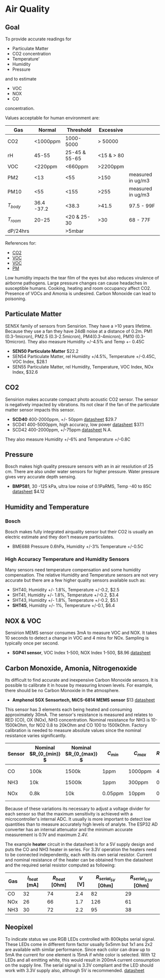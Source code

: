# Air Quality

## Goal
To provide accurate readings for
- Particulate Matter
- CO2 concentration
- Temperature'
- Humidity
- Pressure

and to estimate 
- VOC
- NOX
- CO

concentration.

Values acceptable for human environment are:

| Gas | Normal    | Threshold | Excessive |  |
|---|---|---|---|---|
| CO2 | <1000ppm | 1000-5000      | > 50000 |
| rH  | 45-55 | 25-45 & 55-65  | <15 & > 80 |
| VOC | <220ppm | <660ppm | >2200ppm |
| PM2 | <13 | <55 | >150 | measured in ug/m3
| PM10 | <55 | <155 | >255 | measured in ug/m3
| $T_{body}$ | 36.4 -37.2 | <38.3 | >41.5 | 97.5 - 99F
| $T_{room}$ |  20-25| <20 & 25-30| >30 | 68 - 77F
| dP/24hrs    | | >5mbar | |

References for:
- [CO2](https://www.dhs.wisconsin.gov/chemical/carbondioxide.htm)
- [VOC](https://atmotube.com/air-quality-essentials/standards-for-indoor-air-quality-iaq)
- [VOC](https://www.advsolned.com/how-tvoc-affects-indoor-air-quality-effects-on-wellbeing-and-health/)
- [PM](https://atmotube.com/air-quality-essentials/particulate-matter-pm-levels-and-aqi)

Low humidity impacts the tear film of the eyes but also reduces virulence of airborne pathogens.
Large pressure changes can cause headaches in susceptible humans.
Cooking, heating and room occupancy affect CO2.
Presence of VOCs and Amonia is undesired. Carbon Monoxide can lead to poisoning.

## Particulate Matter
SEN5X family of sensors from Sensirion. They have a >10 years lifetime. Because they use a fan they have 24dB noise at a distance of 0.2m.  PM1 (0.3-1micron), PM2.5 (0.3-2.5micron), PM4(0.3-4micron), PM10 (0.3-10micron). They also measure Humidity +/-4.5% and Temp +- 0.45C

- **SEN50 Particulate Matter** $22.2
- SEN54 Particulate Matter, rel Humidity +/4.5%, Temperature +/-0.45C, VOC Index, $28.1
- SEN55 Particulate Matter, rel Humidity, Temperature, VOC Index, NOx Index, $32.6

## CO2
Sensirion makes accurate compact photo acoustic CO2 sensor. The sensor is negatively impacted by vibrations. Its not clear if the fan of the particulate matter sensor impacts this sensor.

- **SCD40** 400-2000ppm, +/- 50ppm [datasheet](Airquality\datasheets\SCD4x_Ver1.4_Feb2023.pdf) $29.7
- SCD41 400-5000ppm, high accuracy, low power [datasheet](Airquality\datasheets\SCD4x_Ver1.4_Feb2023.pdf) $37.1
- SCD42 400-2000ppm, +/-75ppm [datasheet](Airquality\datasheets\CD_DS_SCD42_Datasheet_D1.pdf) N.A.

They also measure Humidity +/-6% and Temperature +/-0.8C

## Pressure
Bosch makes high quality pressure sensors with an in air resolution of 25 cm. There are also under water sensors for higher pressure. Water pressure gives very accurate depth sensing.

- **BMP581**, 30 -125 kPa, ultra low noise of 0.1PaRMS, Temp -40 to 85C [datasheet](Airquality\datasheets\bst_bmp581_ds004-2950309.pdf) $4.12

## Humidity and Temperature

### Bosch
Bosch makes fully integrated airquality sensor but their CO2 is usually an electric estimate and they don't measure particulates.

- BME688 Pressure 0.6hPa, Humidity +/-3% Temperature +/-0.5C

### High Accuracy Temperature and Humidity Sensors
Many sensors need temperature compensation and some humidity compensation. The relative Humidity and Temperature sensors are not very accurate but there are a few higher quality sensors available such as:

- SHT40, Humidity +/- 1.8%, Temperature +/-0.2, $2.5
- SHT41, Humidity +/- 1.8%, Temperature +/-0.2, $3.4
- SHT43, Humidity +/- 1.8%, Temperature +/-0.2, $5.1
- **SHT45**, Humidity +/- 1%,   Temperature +/-0.1, $6.4

## NOX & VOC
Sensirion MEMS sensor consumes 3mA to measure VOC and NOX. It takes 10 seconds to detect a change in VOC and 4 mins for NOx. Sampling is typically once per second.

- **SGP41 sensor**, VOC Index 1-500, NOX Index 1-500, $8.96 [datasheet](Airquality\datasheets\Sensirion_Gas_Sensors_Datasheet_SGP41.pdf)

## Carbon Monoxide, Amonia, Nitrogenoxide
Its difficult to find accurate and inexpensive Carbon Monoxide sensors. It is possible to calibrate it in house by measuring known levels. For example, there should be no Carbon Monoxide in the atmosphere.

- **Amphenol SGX Sensortech, MiCS-6814 MEMS sensor** $13
[datasheet](Airquality\datasheets\1143_Datasheet-MiCS-6814-rev-8,pdf)

This sensor has 3 elements each being heated and consuming approximately 30mA. The sensor's resistance is measured and relates to RED (CO), OX (NOx), NH3 concentration.
Nominal resistance for NH3 is 10-1500kOhm, for NO2 0.8 to 20kOhm and CO 100 to 1500kOhm. Factory calibration is needed to measure absolute values since the nominal resistance varies significantly.

| Sensor | Nominal $R_{0_{min}} $ | Nominal $R_{0_{max}} $ | $C_{min}$ | $C_{max}$ | $R_S/R_0 min$ | $R_S/R_0 max$| low concentration
|---|---|---|---|---|---|---|---|
| CO| 100k| 1500k| 1ppm| 1000ppm| 4 | 0.01 | high resistance
| NH3| 10k| 1500lk| 1ppm | 300ppm| 0.08 | 30 | low resistance
| NOx| 0.8k| 10k| 0.05ppm | 10ppm| 0.8 | 0.07 | high resistance

Because of these variations its necessary to adjust a voltage divider for each sensor so that the maximum sensitivity is achieved with a microcontroller's internal ADC. It usually is more important to detect low quantities than to measure accurately high levels of analyte. The ESP32 AD converter has an internal attenuator and the minimum accurate measurement is 0.1V and maximum 2.4V.

The example **heater** circuit in the datasheet is for a 5V supply design and puts the CO and NH3 heater in series. For 3.3V operation the heaters need to be connected independently, each with its own serial resistor. Current and nominal resistance of the heater can be obtained from the datasheet and the required serial resistor computed as following:

| Gas | $I_{heat}$ [mA]| $R_{heat}$ [Ohm]| $V$ [V] | $R_{serial_{5V}}$ [Ohm]| $R_{serial_{3.3V}}$ [Ohm] |
|---|---|---|---|---|---|
| CO  | 32 | 74 | 2.4 | 82  | 29  |
| NOx | 26 | 66 | 1.7 | 126 | 61  |
| NH3 | 30 | 72 | 2.2 | 95  | 38  |

## Neopixel
To indicate status we use RGB LEDs controlled with 800kpbs serial signal. These LEDs come in different form factor usually 5x5mm but 1x1 ans 2x2 are available with similar performance. Since each color can draw up to 5mA the current for one element is 15mA if white color is selected. With 12 LEDs and all emitting white, this would result in 200mA current consumption on the supply line. The serial signal is 3.3V compliant and the LED should work with 3.3V supply also, although 5V is recommended.
[datasheet](Airquality\datasheets\2301111010_XINGLIGHT-XL-2020RGBC-WS2812B_C5349955.pdf)

